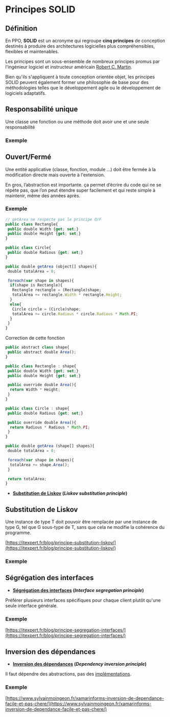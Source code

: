 # Principes SOLID

## Définition

En PPO, **SOLID** est un acronyme qui regroupe **cinq principes** de conception destinés à produire des architectures logicielles plus compréhensibles, flexibles et maintenables.

Les principes sont un sous-ensemble de nombreux principes promus par l'ingénieur logiciel et instructeur américain [Robert C. Martin](https://fr.wikipedia.org/wiki/Robert_C._Martin).

Bien qu'ils s'appliquent à toute conception orientée objet, les principes SOLID peuvent également former une philosophie de base pour des méthodologies telles que le développement agile ou le développement de logiciels adaptatifs.

## Responsabilité unique

Une classe une fonction ou une méthode doit avoir une et une seule responsabilité

### Exemple

## Ouvert/Fermé

Une entité applicative (classe, fonction, module ...) doit être fermée à la modification directe mais ouverte à l'extension.

En gros, l’abstraction est importante. ça permet d’écrire du code qui ne se répète pas, que l’on peut étendre super facilement et qui reste simple à maintenir, même des années après.

### Exemple

```jsx
// getArea ne respecte pas le principe O/F
public class Rectangle{
 public double Width {get; set;}
 public double Height {get; set;}
}

public class Circle{
 public double Radious {get; set;}
}

public double getArea (object[] shapes){
 double totalArea = 0;

 foreach(var shape in shapes){
  if(shape is Rectangle){
   Rectangle rectangle = (Rectangle)shape;
   totalArea += rectangle.Width * rectangle.Height;
  }
  else{
   Circle circle = (Circle)shape;
   totalArea += circle.Radious * circle.Radious * Math.PI;
  }
 }
}
```

Correction de cette fonction

```jsx
public abstract class shape{
 public abstract double Area();
}

public class Rectangle : shape{
 public double Width {get; set;}
 public double Height {get; set;}

 public override double Area(){
  return Width * Height;
 }
}

public class Circle : shape{
 public double Radious {get; set;}

 public override double Area(){
  return Radious * Radious * Math.PI;
 }
}

public double getArea (shape[] shapes){
 double totalArea = 0;

 foreach(var shape in shapes){
  totalArea += shape.Area();
 }

 return totalArea;
}
```

- **[Substitution de Liskov](https://fr.wikipedia.org/wiki/Principe_de_substitution_de_Liskov) (*Liskov substitution principle*)**

## Substitution de Liskov

Une instance de type T doit pouvoir être remplacée par une instance de type G, tel que G sous-type de T, sans que cela ne modifie la cohérence du programme.

[https://itexpert.fr/blog/principe-substitution-liskov/](https://itexpert.fr/blog/principe-substitution-liskov/)

### Exemple

## Ségrégation des interfaces

- **[Ségrégation des interfaces](https://fr.wikipedia.org/wiki/Principe_de_s%C3%A9gr%C3%A9gation_des_interfaces) (*Interface segregation principle*)**

Préférer plusieurs interfaces spécifiques pour chaque client plutôt qu'une seule interface générale.

### Exemple

 [https://itexpert.fr/blog/principe-segregation-interfaces/](https://itexpert.fr/blog/principe-segregation-interfaces/)

## Inversion des dépendances

- **[Inversion des dépendances](https://fr.wikipedia.org/wiki/Inversion_des_d%C3%A9pendances) (*Dependency inversion principle*)**

Il faut dépendre des abstractions, pas des [implémentations](https://fr.wikipedia.org/wiki/Impl%C3%A9mentation).

### Exemple

[https://www.sylvainmoingeon.fr/xamarinforms-inversion-de-dependance-facile-et-pas-chere/](https://www.sylvainmoingeon.fr/xamarinforms-inversion-de-dependance-facile-et-pas-chere/)